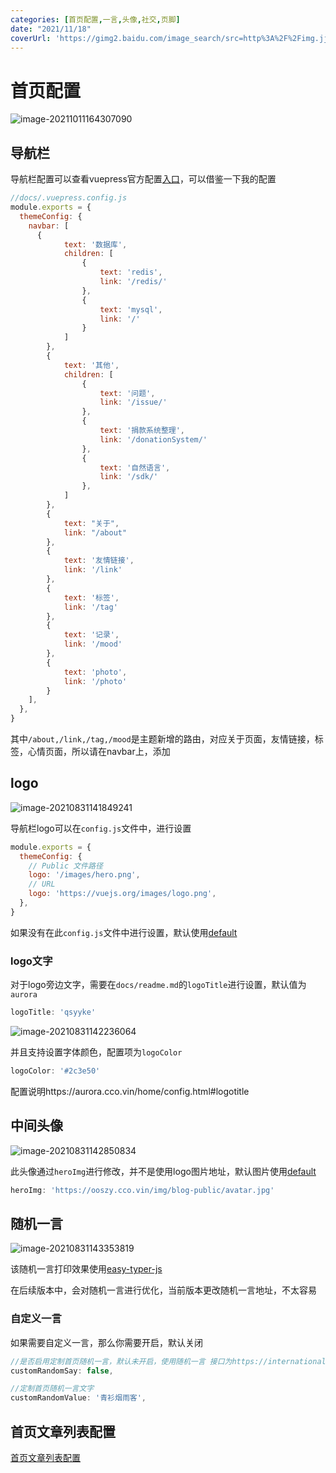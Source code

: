```yaml
---
categories: [首页配置,一言,头像,社交,页脚]
date: "2021/11/18"
coverUrl: 'https://gimg2.baidu.com/image_search/src=http%3A%2F%2Fimg.jj20.com%2Fup%2Fallimg%2Ftp05%2F19100220060CY5-0-lp.jpg'
---
```




# 首页配置

![image-20211011164307090](https://ooszy.cco.vin/img/blog-note/image-20211011164307090.png?x-oss-process=style/pictureProcess1)

## 导航栏

导航栏配置可以查看vuepress官方配置<a href="https://v2.vuepress.vuejs.org/zh/reference/default-theme/config.html#navbar">入口</a>，可以借鉴一下我的配置

```js
//docs/.vuepress.config.js
module.exports = {
  themeConfig: {
    navbar: [
      {
            text: '数据库',
            children: [
                {
                    text: 'redis',
                    link: '/redis/'
                },
                {
                    text: 'mysql',
                    link: '/'
                }
            ]
        },
        {
            text: '其他',
            children: [
                {
                    text: '问题',
                    link: '/issue/'
                },
                {
                    text: '捐款系统整理',
                    link: '/donationSystem/'
                },
                {
                    text: '自然语言',
                    link: '/sdk/'
                },
            ]
        },
        {
            text: "关于",
            link: "/about"
        },
        {
            text: '友情链接',
            link: '/link'
        },
        {
            text: '标签',
            link: '/tag'
        },
        {
            text: '记录',
            link: '/mood'
        },
        {
            text: 'photo',
            link: '/photo'
        }
    ],
  },
}
```

其中`/about,/link,/tag,/mood`是主题新增的路由，对应关于页面，友情链接，标签，心情页面，所以请在navbar上，添加



## logo

![image-20210831141849241](http://ooszy.cco.vin/img/blog-note/image-20210831141849241.png?x-oss-process=style/pictureProcess1)

导航栏logo可以在`config.js`文件中，进行设置

```js
module.exports = {
  themeConfig: {
    // Public 文件路径
    logo: '/images/hero.png',
    // URL
    logo: 'https://vuejs.org/images/logo.png',
  },
}
```

如果没有在此`config.js`文件中进行设置，默认使用<a href="https://ooszy.cco.vin/img/blog-public/ccds_64.ico">default</a>



### logo文字

对于logo旁边文字，需要在`docs/readme.md`的`logoTitle`进行设置，默认值为`aurora`

```js
logoTitle: 'qsyyke'
```



![image-20210831142236064](http://ooszy.cco.vin/img/blog-note/image-20210831142236064.png?x-oss-process=style/pictureProcess1)

并且支持设置字体颜色，配置项为`logoColor`

```js
logoColor: '#2c3e50'
```

配置说明https://aurora.cco.vin/home/config.html#logotitle





## 中间头像

![image-20210831142850834](http://ooszy.cco.vin/img/blog-note/image-20210831142850834.png?x-oss-process=style/pictureProcess1)

此头像通过`heroImg`进行修改，并不是使用logo图片地址，默认图片使用<a href="https://ooszy.cco.vin/img/blog-public/avatar.jpg">default</a>

```js
heroImg: 'https://ooszy.cco.vin/img/blog-public/avatar.jpg'
```



## 随机一言

![image-20210831143353819](http://ooszy.cco.vin/img/blog-note/image-20210831143353819.png?x-oss-process=style/pictureProcess1)

该随机一言打印效果使用<a href="https://github.com/pengqiangsheng/easy-typer-js">easy-typer-js</a>



在后续版本中，会对随机一言进行优化，当前版本更改随机一言地址，不太容易



### 自定义一言

如果需要自定义一言，那么你需要开启，默认关闭

```js
//是否启用定制首页随机一言，默认未开启，使用随机一言 接口为https://international.v1.hitokoto.cn/?c=b&max_length=45
customRandomSay: false,

//定制首页随机一言文字
customRandomValue: '青衫烟雨客',
```



## 首页文章列表配置

[首页文章列表配置](./homePage.md)